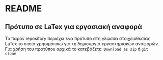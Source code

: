 # README
## Πρότυπο σε LaTex για εργασιακή αναφορά
Το παρόν repository περιέχει ένα πρότυπο στη γλώσσα στοιχειοθεσίας LaTex
το οποίο χρησιμοποιώ για τη δημιουργία εργαστηριακών αναφορών.
Για χρήση του προτύπου αρχικά το κατεβάζετε:
`Download as zip` ή `git clone`
